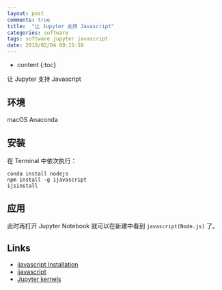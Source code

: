 ```yaml
---
layout: post
comments: true
title:  "让 Jupyter 支持 Javascript"
categories: software
tags: software jupyter javascript
date: 2018/02/04 08:15:59
---
```


* content
{:toc}

让 Jupyter 支持 Javascript



## 环境

macOS
Anaconda

## 安装

在 Terminal 中依次执行：

```
conda install nodejs
npm install -g ijavascript
ijsinstall
```
## 应用

此时再打开 Jupyter Notebook 就可以在新建中看到 `javascript(Node.js)` 了。

## Links

* [ijavascript Installation](http://n-riesco.github.io/ijavascript/doc/install.md.html)
* [ijavascript](https://github.com/n-riesco/ijavascript)
* [Jupyter kernels](https://github.com/jupyter/jupyter/wiki/Jupyter-kernels)
